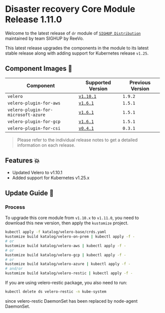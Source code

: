 # Disaster recovery Core Module Release 1.11.0

Welcome to the latest release of `dr` module of [`SIGHUP
Distribution`](https://github.com/sighupio/distribution) maintained by team SIGHUP by ReeVo.

This latest release upgrades the components in the module to its latest stable release along with adding support for Kubernetes release `v1.25`.

## Component Images 🚢

| Component                           | Supported Version                                                                                 | Previous Version |
|-------------------------------------|---------------------------------------------------------------------------------------------------|------------------|
| `velero`                            | [`v1.10.1`](https://github.com/vmware-tanzu/velero/releases/tag/v1.10.1)                          | `1.9.2`          |
| `velero-plugin-for-aws`             | [`v1.6.1`](https://github.com/vmware-tanzu/velero-plugin-for-aws/releases/tag/v1.6.1)             | `1.5.1`          |
| `velero-plugin-for-microsoft-azure` | [`v1.6.1`](https://github.com/vmware-tanzu/velero-plugin-for-microsoft-azure/releases/tag/v1.6.1) | `1.5.1`          |
| `velero-plugin-for-gcp`             | [`v1.6.1`](https://github.com/vmware-tanzu/velero-plugin-for-gcp/releases/tag/v1.6.1)             | `1.5.1`          |
| `velero-plugin-for-csi`             | [`v0.4.1`](https://github.com/vmware-tanzu/velero-plugin-for-csi/releases/tag/v0.4.1)             | `0.3.1`          |

> Please refer to the individual release notes to get a detailed information on each release.

## Features 💥

- Updated Velero to v1.10.1
- Added support for Kubernetes v1.25.x

## Update Guide 🦮

### Process

To upgrade this core module from `v1.10.x` to `v1.11.0`, you need to download this new version, then apply the `kustomize` project.

```bash
kubectl apply -f katalog/velero-base/crds.yaml
kustomize build katalog/velero-on-prem | kubectl apply -f -
# or
kustomize build katalog/velero-aws | kubectl apply -f -
# or
kustomize build katalog/velero-gcp | kubectl apply -f -
# or
kustomize build katalog/velero-azure | kubectl apply -f -
# and/or
kustomize build katalog/velero-restic | kubectl apply -f -
```

If you are using velero-restic package, you also need to run:

```bash
kubectl delete ds velero-restic -n kube-system
```

since velero-restic DaemonSet has been replaced by node-agent DaemonSet.
